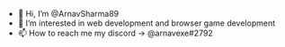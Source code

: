 - 👋 Hi, I’m @ArnavSharma89
- 👀 I’m interested in web development and browser game development
- 📫 How to reach me my discord -> @arnavexe#2792


